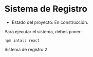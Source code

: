 <h1> Sistema de Registro </h1>

- Estado del proyecto: En construcción.

Para ejecutar el sistema, debes poner:

```npm intall react```

Sistema de registro 2
